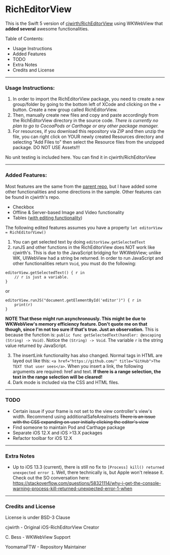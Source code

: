 # RichEditorView

This is the Swift 5 version of [cjwirth/RichEditorView](https://github.com/cjwirth/RichEditorView) using WKWebView that **added several** awesome functionalities.

Table of Contents:
- Usage Instructions
- Added Features
- TODO
- Extra Notes
- Credits and License

-------

### Usage Instructions:

1. In order to import the RichEditorView package, you need to create a new group/folder by going to the bottom left of XCode and clicking on the + button. Create a new group called RichEditorView. 
2. Then, manually create new files and copy and paste accordingly from the RichEditorView directory in the source code. _There is currently no plan to go to CocoaPods or Carthage or any other package manager._ 
3. For resources, if you download this repository via ZIP and then unzip the file, you can right click on YOUR newly created Resources directory and selecting "Add Files to" then select the Resource files from the unzipped package. DO NOT USE Assets!!!

No unit testing is included here. You can find it in cjwirth/RichEditorView

---

### Added Features:

Most features are the same from the [parent repo](https://github.com/cjwirth/RichEditorView), but I have added some other functionalities and some directions in the sample. Other features can be found in cjwirth's repo.

- Checkbox
- Offline & Server-based Image and Video functionality
- Tables ([with editing functionality](https://github.com/YoomamaFTW/RichEditorView/pull/5#issuecomment-592952190))

The following edited features assumes you have a property `let editorView = RichEditorView()`

1. You can get selected text by doing `editorView.getSelectedText`
2. runJS and other functions in the RichEditorView does NOT work like cjwirth's. This is due to the JavaScript bridging for WKWebView; unlike WK, UIWebView had a string be returned. In order to run JavaScript and other functionalities return `Void`, you must do the following:
```
editorView.getSelectedText() { r in
    // r is just a variable.
}
```
or 
```
editorView.runJS("document.getElementById('editor')") { r in 
    print(r)
}
```
**NOTE That these might run asynchronously. This might be due to WKWebView's memory efficiency feature. Don't quote me on that though, since I'm not too sure if that's true. Just an observation.**
This is because the function is: `public func getSelectedText(handler: @escaping (String) -> Void)`. Notice the `(String) -> Void`. The variable `r` is the string value returned by JavaScript.

3. The insertLink functionality has also changed. Normal <a> tags in HTML are layed out like this: `<a href="https://github.com/" title="GitHub">The TEXT that user sees</a>`. When you insert a link, the following arguments are required: href and text. **If there is a range selection, the text in the range selection will be cleared!**
4. Dark mode is included via the CSS and HTML files.

---

### TODO

- Certain issue if your frame is not set to the view controller's view's width. Recommend using additionalSafeAreaInsets ~~There is an issue with the CSS expanding on user initially clicking the editor's view~~
- Find someone to maintain Pod and Carthage package
- Separate iOS 12.X and iOS >13.X packages
- Refactor toolbar for iOS 12.X

---

### Extra Notes

- Up to iOS 13.3 (current), there is still no fix to `[Process] kill() returned unexpected error 1`. Well, there technically is, but Apple won't release it. Check out the SO conversation here: https://stackoverflow.com/questions/58321114/why-i-get-the-console-warning-process-kill-returned-unexpected-error-1-when

---

### Credits and License

License is under BSD-3 Clause

cjwirth - Original iOS-RichEditorView Creator

C. Bess - WKWebView Support

YoomamaFTW - Repository Maintainer
